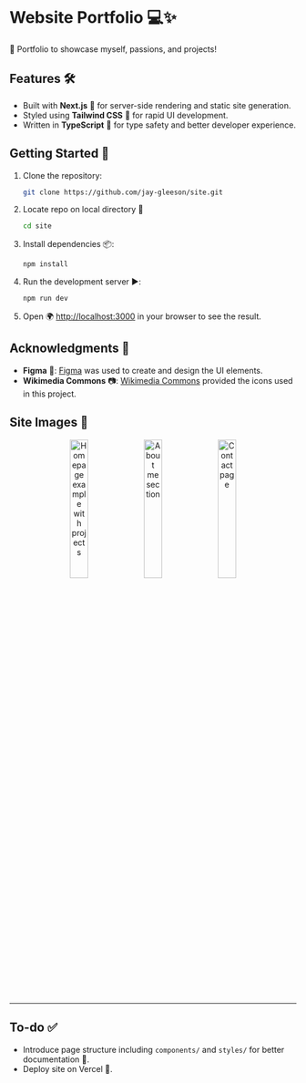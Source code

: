 # Website Portfolio 💻✨
💼 Portfolio to showcase myself, passions, and projects!

## Features 🛠️
- Built with **Next.js** 🚀 for server-side rendering and static site generation.
- Styled using **Tailwind CSS** 🎨 for rapid UI development.
- Written in **TypeScript** 📝 for type safety and better developer experience.

## Getting Started 🚀
1. Clone the repository:
    ```bash
    git clone https://github.com/jay-gleeson/site.git
    ```
2. Locate repo on local directory 📂
    ```bash
    cd site
    ```
3. Install dependencies 📦:
    ```bash
    npm install
    ```
4. Run the development server ▶️:
    ```bash
    npm run dev
    ```
5. Open 🌍 [http://localhost:3000](http://localhost:3000) in your browser to see the result.

## Acknowledgments 🙌
- **Figma** 🎨: [Figma](https://www.figma.com/) was used to create and design the UI elements.
- **Wikimedia Commons** 📷: [Wikimedia Commons](https://commons.wikimedia.org/wiki/) provided the icons used in this project.

## Site Images 📸
<div align="center">
    <img width="25%" alt="Homepage example with projects" src="https://github.com/user-attachments/assets/6472634c-8692-4cf6-b5b8-92f2ddeb5b92" />
    <img width="25%" alt="About me section" src="https://github.com/user-attachments/assets/79b3e011-1daa-449a-9227-e5b72c533d71" />
    <img width="25%" alt="Contact page" src="https://github.com/user-attachments/assets/b13d4f9a-daca-454b-a05a-fc4a2be05b46" />
</div>

---

## To-do ✅
- Introduce page structure including `components/` and `styles/` for better documentation 📖.
- Deploy site on Vercel 🚀.
